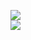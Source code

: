 [![](https://img.shields.io/badge/Made%20With-Github%20Spray-lightgrey.svg?style=for-the-badge&logo=github)](https://github.com/Annihil/github-spray#11933)  
[![](https://i.imgur.com/2DrTn0Z.gif)](https://github.com/Annihil/github-spray)